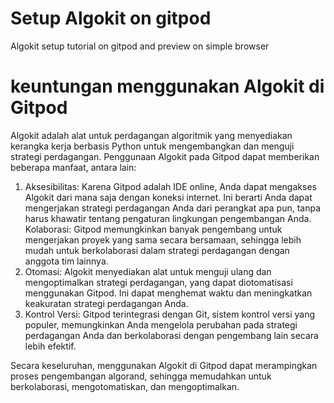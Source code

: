 # Setup Algokit on gitpod
Algokit setup tutorial on gitpod and preview on simple browser

# keuntungan menggunakan Algokit di Gitpod
Algokit adalah alat untuk perdagangan algoritmik yang menyediakan kerangka kerja berbasis Python untuk mengembangkan dan menguji strategi perdagangan.
Penggunaan Algokit pada Gitpod dapat memberikan beberapa manfaat, antara lain:

1. Aksesibilitas: Karena Gitpod adalah IDE online, Anda dapat mengakses Algokit dari mana saja dengan koneksi internet. Ini berarti Anda dapat mengerjakan strategi perdagangan
   Anda dari perangkat apa pun, tanpa harus khawatir tentang pengaturan lingkungan pengembangan Anda.
   Kolaborasi: Gitpod memungkinkan banyak pengembang untuk mengerjakan proyek yang sama secara bersamaan, sehingga lebih mudah untuk berkolaborasi dalam strategi perdagangan
   dengan anggota tim lainnya.
2. Otomasi: Algokit menyediakan alat untuk menguji ulang dan mengoptimalkan strategi perdagangan, yang dapat diotomatisasi menggunakan Gitpod. Ini dapat menghemat waktu dan
   meningkatkan keakuratan strategi perdagangan Anda.
3. Kontrol Versi: Gitpod terintegrasi dengan Git, sistem kontrol versi yang populer, memungkinkan Anda mengelola perubahan pada strategi perdagangan Anda dan berkolaborasi
   dengan pengembang lain secara lebih efektif.

Secara keseluruhan, menggunakan Algokit di Gitpod dapat merampingkan proses pengembangan algorand, sehingga memudahkan untuk berkolaborasi, mengotomatiskan, dan mengoptimalkan.
